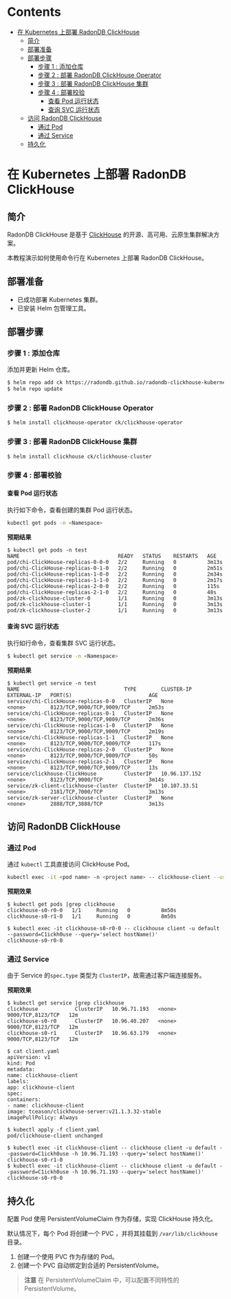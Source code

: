 Contents
=================

- [在 Kubernetes 上部署 RadonDB ClickHouse](#在-kubernetes-上部署-radondb-clickhouse)
  - [简介](#简介)
  - [部署准备](#部署准备)
  - [部署步骤](#部署步骤)
    - [步骤 1 : 添加仓库](#步骤-1--添加仓库)
    - [步骤 2 : 部署 RadonDB ClickHouse Operator](#步骤-2--部署-radondb-clickhouse-operator)
    - [步骤 3 : 部署 RadonDB ClickHouse 集群](#步骤-3--部署-radondb-clickhouse-集群)
    - [步骤 4 : 部署校验](#步骤-4--部署校验)
      - [查看 Pod 运行状态](#查看-pod-运行状态)
      - [查询 SVC 运行状态](#查询-svc-运行状态)
  - [访问 RadonDB ClickHouse](#访问-radondb-clickhouse)
    - [通过 Pod](#通过-pod)
    - [通过 Service](#通过-service)
  - [持久化](#持久化)

# 在 Kubernetes 上部署 RadonDB ClickHouse

## 简介

RadonDB ClickHouse 是基于 [ClickHouse](https://clickhouse.tech/) 的开源、高可用、云原生集群解决方案。

本教程演示如何使用命令行在 Kubernetes 上部署 RadonDB ClickHouse。

## 部署准备

- 已成功部署 Kubernetes 集群。
- 已安装 Helm 包管理工具。

## 部署步骤

### 步骤 1 : 添加仓库

添加并更新 Helm 仓库。

```bash
$ helm repo add ck https://radondb.github.io/radondb-clickhouse-kubernetes/
$ helm repo update
```

### 步骤 2 : 部署 RadonDB ClickHouse Operator

```bash
$ helm install clickhouse-operator ck/clickhouse-operator
```

### 步骤 3 : 部署 RadonDB ClickHouse 集群

```bash
$ helm install clickhouse ck/clickhouse-cluster
```

### 步骤 4 : 部署校验

#### 查看 Pod 运行状态

执行如下命令，查看创建的集群 Pod 运行状态。

```bash
kubectl get pods -n <Namespace>
```

**预期结果**

```shell
$ kubectl get pods -n test
NAME                                READY   STATUS    RESTARTS   AGE
pod/chi-ClickHouse-replicas-0-0-0   2/2     Running   0          3m13s
pod/chi-ClickHouse-replicas-0-1-0   2/2     Running   0          2m51s
pod/chi-ClickHouse-replicas-1-0-0   2/2     Running   0          2m34s
pod/chi-ClickHouse-replicas-1-1-0   2/2     Running   0          2m17s
pod/chi-ClickHouse-replicas-2-0-0   2/2     Running   0          115s
pod/chi-ClickHouse-replicas-2-1-0   2/2     Running   0          48s
pod/zk-clickhouse-cluster-0         1/1     Running   0          3m13s
pod/zk-clickhouse-cluster-1         1/1     Running   0          3m13s
pod/zk-clickhouse-cluster-2         1/1     Running   0          3m13s
```

#### 查询 SVC 运行状态

执行如行命令，查看集群 SVC 运行状态。

```bash
$ kubectl get service -n <Namespace>
```

**预期结果**

```shell
$ kubectl get service -n test
NAME                                  TYPE        CLUSTER-IP      EXTERNAL-IP   PORT(S)                         AGE
service/chi-ClickHouse-replicas-0-0   ClusterIP   None            <none>        8123/TCP,9000/TCP,9009/TCP      2m53s
service/chi-ClickHouse-replicas-0-1   ClusterIP   None            <none>        8123/TCP,9000/TCP,9009/TCP      2m36s
service/chi-ClickHouse-replicas-1-0   ClusterIP   None            <none>        8123/TCP,9000/TCP,9009/TCP      2m19s
service/chi-ClickHouse-replicas-1-1   ClusterIP   None            <none>        8123/TCP,9000/TCP,9009/TCP      117s
service/chi-ClickHouse-replicas-2-0   ClusterIP   None            <none>        8123/TCP,9000/TCP,9009/TCP      50s
service/chi-ClickHouse-replicas-2-1   ClusterIP   None            <none>        8123/TCP,9000/TCP,9009/TCP      13s
service/clickhouse-ClickHouse         ClusterIP   10.96.137.152   <none>        8123/TCP,9000/TCP               3m14s
service/zk-client-clickhouse-cluster  ClusterIP   10.107.33.51    <none>        2181/TCP,7000/TCP               3m13s
service/zk-server-clickhouse-cluster  ClusterIP   None            <none>        2888/TCP,3888/TCP               3m13s
```

## 访问 RadonDB ClickHouse

### 通过 Pod

通过 `kubectl` 工具直接访问 ClickHouse Pod。

```bash
kubectl exec -it <pod name> -n <project name> -- clickhouse-client --user=<user name> --password=<user password>
```

**预期效果**

```shell
$ kubectl get pods |grep clickhouse
clickhouse-s0-r0-0   1/1     Running   0          8m50s
clickhouse-s0-r1-0   1/1     Running   0          8m50s

$ kubectl exec -it clickhouse-s0-r0-0 -- clickhouse client -u default --password=C1ickh0use --query='select hostName()'
clickhouse-s0-r0-0
```

### 通过 Service

由于 Service 的`spec.type` 类型为 `ClusterIP`，故需通过客户端连接服务。

**预期效果**

```
$ kubectl get service |grep clickhouse
clickhouse            ClusterIP   10.96.71.193   <none>        9000/TCP,8123/TCP   12m
clickhouse-s0-r0      ClusterIP   10.96.40.207   <none>        9000/TCP,8123/TCP   12m
clickhouse-s0-r1      ClusterIP   10.96.63.179   <none>        9000/TCP,8123/TCP   12m

$ cat client.yaml
apiVersion: v1
kind: Pod
metadata:
name: clickhouse-client
labels:
app: clickhouse-client
spec:
containers:
- name: clickhouse-client
image: tceason/clickhouse-server:v21.1.3.32-stable
imagePullPolicy: Always

$ kubectl apply -f client.yaml
pod/clickhouse-client unchanged

$ kubectl exec -it clickhouse-client -- clickhouse client -u default --password=C1ickh0use -h 10.96.71.193 --query='select hostName()'
clickhouse-s0-r1-0
$ kubectl exec -it clickhouse-client -- clickhouse client -u default --password=C1ickh0use -h 10.96.71.193 --query='select hostName()'
clickhouse-s0-r0-0
```

## 持久化

配置 Pod 使用 PersistentVolumeClaim 作为存储，实现 ClickHouse 持久化。

默认情况下，每个 Pod 将创建一个 PVC ，并将其挂载到 `/var/lib/clickhouse` 目录。

1. 创建一个使用 PVC 作为存储的 Pod。
2. 创建一个 PVC 自动绑定到合适的 PersistentVolume。

> **注意** 
> 在 PersistentVolumeClaim 中，可以配置不同特性的 PersistentVolume。
